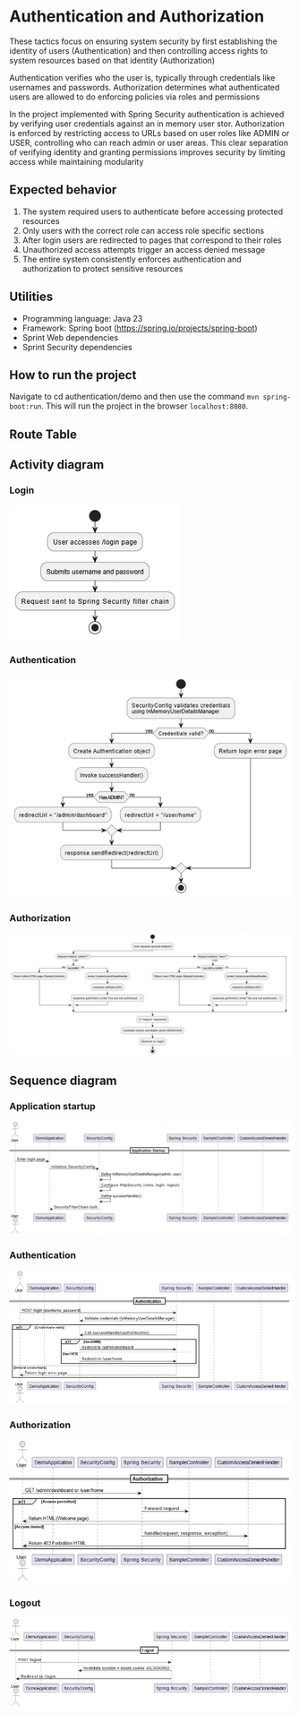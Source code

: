 # Authentication and Authorization
These tactics focus on ensuring system security by first establishing the identity of users (Authentication) and then controlling access rights to system resources based on that identity (Authorization)

Authentication verifies who the user is, typically through credentials like usernames and passwords. Authorization determines what authenticated users are allowed to do enforcing policies via roles and permissions

In the project implemented with Spring Security authentication is achieved by verifying user credentials against an in memory user stor. Authorization is enforced by restricting access to URLs based on user roles like ADMIN or USER, controlling who can reach admin or user areas. This clear separation of verifying identity and granting permissions improves security by limiting access while maintaining modularity

## Expected behavior
1. The system required users to authenticate before accessing protected resources
2. Only users with the correct role can access role specific sections
3. After login users are redirected to pages that correspond to their roles
4. Unauthorized access attempts trigger an access denied message
5. The entire system consistently enforces authentication and authorization to protect sensitive resources

## Utilities
- Programming language: Java 23
- Framework: Spring boot (https://spring.io/projects/spring-boot)
- Sprint Web dependencies
- Sprint Security dependencies

## How to run the project
Navigate to cd authentication/demo and then use the command ```mvn spring-boot:run```. This will run the project in the browser ```localhost:8080```.

## Route Table

## Activity diagram
### Login
![Activity Diagram Login](activity_login.png)

### Authentication
![Activity Diagram Authentication](activity_authentication.png)

### Authorization
![Activity Diagram Authorization](authorization_logout.png)

## Sequence diagram
### Application startup
![Sequence Diagram Application Startup](application_startup.png)

### Authentication
![Sequence Diagram Authentication](authentication.png)

### Authorization
![Sequence Diagram Authorization](authorization.png)

### Logout
![Sequence Diagram Logout](logout.png)